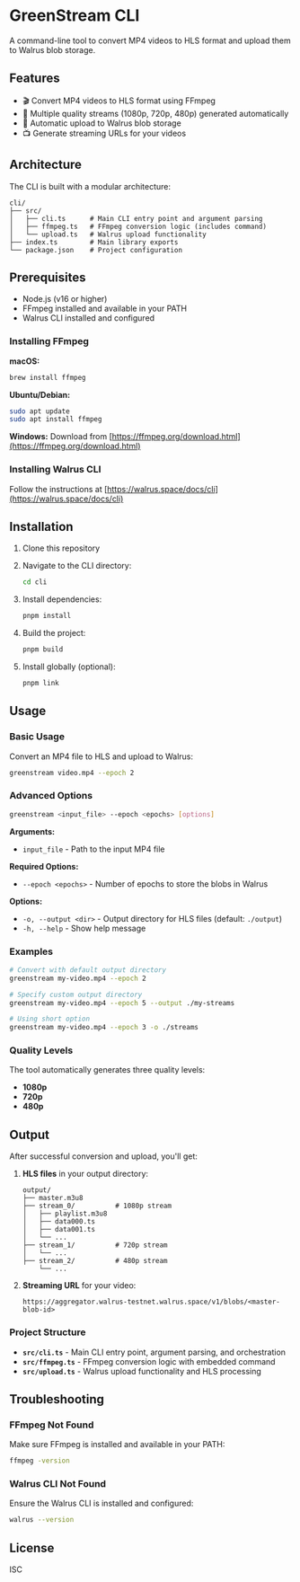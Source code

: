 # GreenStream CLI

A command-line tool to convert MP4 videos to HLS format and upload them to Walrus blob storage.

## Features

- 🎬 Convert MP4 videos to HLS format using FFmpeg
- 🎯 Multiple quality streams (1080p, 720p, 480p) generated automatically
- 🚀 Automatic upload to Walrus blob storage
- 📺 Generate streaming URLs for your videos

## Architecture

The CLI is built with a modular architecture:

```
cli/
├── src/
│   ├── cli.ts      # Main CLI entry point and argument parsing
│   ├── ffmpeg.ts   # FFmpeg conversion logic (includes command)
│   └── upload.ts   # Walrus upload functionality
├── index.ts        # Main library exports
└── package.json    # Project configuration
```

## Prerequisites

- Node.js (v16 or higher)
- FFmpeg installed and available in your PATH
- Walrus CLI installed and configured

### Installing FFmpeg

**macOS:**
```bash
brew install ffmpeg
```

**Ubuntu/Debian:**
```bash
sudo apt update
sudo apt install ffmpeg
```

**Windows:**
Download from [https://ffmpeg.org/download.html](https://ffmpeg.org/download.html)

### Installing Walrus CLI

Follow the instructions at [https://walrus.space/docs/cli](https://walrus.space/docs/cli)

## Installation

1. Clone this repository
2. Navigate to the CLI directory:
   ```bash
   cd cli
   ```

3. Install dependencies:
   ```bash
   pnpm install
   ```

4. Build the project:
   ```bash
   pnpm build
   ```

5. Install globally (optional):
   ```bash
   pnpm link
   ```

## Usage

### Basic Usage

Convert an MP4 file to HLS and upload to Walrus:

```bash
greenstream video.mp4 --epoch 2
```

### Advanced Options

```bash
greenstream <input_file> --epoch <epochs> [options]
```

**Arguments:**
- `input_file` - Path to the input MP4 file

**Required Options:**
- `--epoch <epochs>` - Number of epochs to store the blobs in Walrus

**Options:**
- `-o, --output <dir>` - Output directory for HLS files (default: `./output`)
- `-h, --help` - Show help message

### Examples

```bash
# Convert with default output directory
greenstream my-video.mp4 --epoch 2

# Specify custom output directory
greenstream my-video.mp4 --epoch 5 --output ./my-streams

# Using short option
greenstream my-video.mp4 --epoch 3 -o ./streams
```

### Quality Levels

The tool automatically generates three quality levels:
- **1080p**
- **720p**
- **480p**

## Output

After successful conversion and upload, you'll get:

1. **HLS files** in your output directory:
   ```
   output/
   ├── master.m3u8
   ├── stream_0/          # 1080p stream
   │   ├── playlist.m3u8
   │   ├── data000.ts
   │   ├── data001.ts
   │   └── ...
   ├── stream_1/          # 720p stream
   │   └── ...
   ├── stream_2/          # 480p stream
       └── ...
   ```

2. **Streaming URL** for your video:
   ```
   https://aggregator.walrus-testnet.walrus.space/v1/blobs/<master-blob-id>
   ```

### Project Structure

- **`src/cli.ts`** - Main CLI entry point, argument parsing, and orchestration
- **`src/ffmpeg.ts`** - FFmpeg conversion logic with embedded command
- **`src/upload.ts`** - Walrus upload functionality and HLS processing

## Troubleshooting

### FFmpeg Not Found

Make sure FFmpeg is installed and available in your PATH:

```bash
ffmpeg -version
```

### Walrus CLI Not Found

Ensure the Walrus CLI is installed and configured:

```bash
walrus --version
```

## License

ISC 